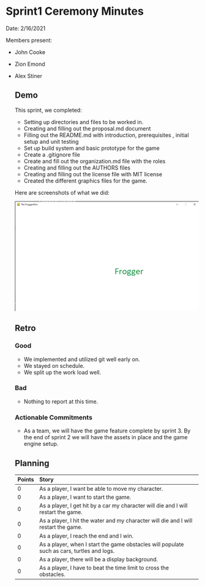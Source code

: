 # Sprint1 Ceremony Minutes
  
Date: 2/16/2021

Members present:

* John Cooke
* Zion Emond
* Alex Stiner
  
  ## Demo
  
  This sprint, we completed:
  
  * Setting up directories and files to be worked in.
  * Creating and filling out the proposal.md document 
  * Filling out the README.md with introduction, prerequisites , initial setup and unit testing
  * Set up build system and basic prototype for the game 
  * Create a .gitignore file 
  * Create and fill out the organization.md file with the roles
  * Creating and filling out the AUTHORS files
  * Creating and filling out the license file with MIT license 
  * Created the different graphics files for the game.
  
  
  Here are screenshots of what we did:
  
  ![Alt Text](\doc\image\Froggerithm.png?raw=true "Froggerithm")
  
  ## Retro
    
  ### Good
  
  * We implemented and utilized git well early on. 
  * We stayed on schedule. 
  * We split up the work load well. 
   
  ### Bad

  * Nothing to report at this time. 
    
  ### Actionable Commitments
  
  * As a team, we will have the game feature complete by sprint 3. By the end of sprint 2 we will have the assets in place and the game engine setup. 
  
  ## Planning

  Points | Story
  -------|--------
     0   | As a player, I want be able to move my character. 
     0   | As a player, I want to start the game. 
     0   | As a player, I get hit by a car my character will die and I will restart the game.
     0   | As a player, I hit the water and my character will die and I will restart the game. 
     0   | As a player, I reach the end and I win. 
     0   | As a player, when I start the game obstacles will populate such as cars, turtles and logs.
     0   | As a player, there will be a display background. 
     0   | As a player, I have to beat the time limit to cross the obstacles. 

   



